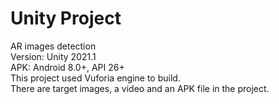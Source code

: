 # Unity Project
AR images detection </br>
Version: Unity 2021.1 </br>
APK: Android 8.0+, API 26+ </br>
This project used Vuforia engine to build. </br>
There are target images, a video and an APK file in the project.
